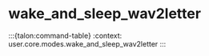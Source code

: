 # wake_and_sleep_wav2letter

:::{talon:command-table}
:context: user.core.modes.wake_and_sleep_wav2letter
:::
